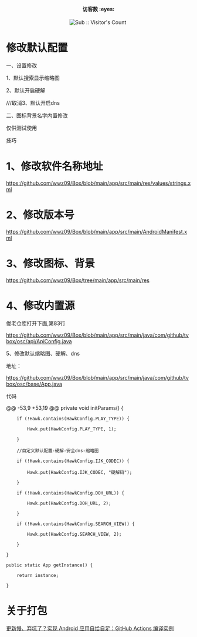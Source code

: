 <h4 align="center">访客数 :eyes:</h4>

<p align="center">
<img  src="https://profile-counter.glitch.me/wwz09_Box/count.svg" alt="Sub :: Visitor's Count" />
 <img width=0 height=0 src="https://profile-counter.glitch.me/wwz09/count.svg" alt="wwz09:: Visitor's Count" />
</p>


# 修改默认配置

一、设置修改

1、默认搜索显示缩略图

2、默认开启硬解

///取消3、默认开启dns

二、图标背景名字内置修改

仅供测试使用

技巧

# 1、修改软件名称地址

https://github.com/wwz09/Box/blob/main/app/src/main/res/values/strings.xml

# 2、修改版本号

https://github.com/wwz09/Box/blob/main/app/src/main/AndroidManifest.xml

# 3、修改图标、背景

https://github.com/wwz09/Box/tree/main/app/src/main/res

# 4、修改内置源

俊老仓库打开下面,第83行

https://github.com/wwz09/Box/blob/main/app/src/main/java/com/github/tvbox/osc/api/ApiConfig.java


5、修改默认缩略图、硬解、dns

地址：

https://github.com/wwz09/Box/blob/main/app/src/main/java/com/github/tvbox/osc/base/App.java

代码

@@ -53,9 +53,19 @@ private void initParams() {

        if (!Hawk.contains(HawkConfig.PLAY_TYPE)) {

            Hawk.put(HawkConfig.PLAY_TYPE, 1);

        }

        //自定义默认配置-硬解-安全dns-缩略图

        if (!Hawk.contains(HawkConfig.IJK_CODEC)) {

            Hawk.put(HawkConfig.IJK_CODEC, "硬解码");

        }

        if (!Hawk.contains(HawkConfig.DOH_URL)) {

            Hawk.put(HawkConfig.DOH_URL, 2);

        }

        if (!Hawk.contains(HawkConfig.SEARCH_VIEW)) {

            Hawk.put(HawkConfig.SEARCH_VIEW, 2);

        }

    }

    public static App getInstance() {

        return instance;

    }

# 关于打包
[更新慢、弃坑了？实现 Android 应用自给自足：GitHub Actions 编译实例](https://sspai.com/post/70427)
